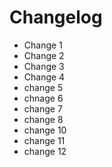 # Changelog

- Change 1
- Change 2
- Change 3
- Change 4
- change 5
- chnage 6
- change 7
- change 8
- change 10
- change 11
- change 12